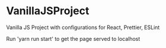 # VanillaJSProject
Vanilla JS Project with configurations for React, Prettier, ESLint

Run 'yarn run start' to get the page served to localhost
